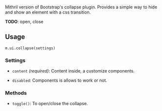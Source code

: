 Mithril version of Bootstrap's collapse plugin. Provides a simple way to hide and show an element with a css transition.

**TODO**: open, close

## Usage

`m.ui.collapse(settings)`

### Settings

* `content` *(required)*: Content inside, a customize components.

* `disabled`: Components is allows to work or not.

### Methods

* `toggle()`: To open/close the collapse.
